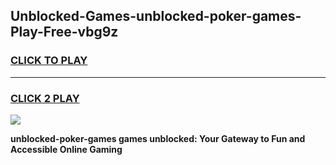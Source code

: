
## Unblocked-Games-unblocked-poker-games-Play-Free-vbg9z
<h3>
<a href="https://premium76.site?title=unblocked-poker-games&ref=19M">CLICK TO PLAY</a></h3>
<hr>

<h3>
<a href="https://premium76.site?title=unblocked-poker-games&ref=19M">CLICK 2 PLAY</a>
  
</h3>

<a href="https://premium76.site?title=unblocked-poker-games&ref=19M"><img src="https://clearcache.store/games.png"></a>


**unblocked-poker-games games unblocked: Your Gateway to Fun and Accessible Online Gaming**
